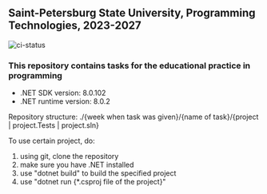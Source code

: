 ## Saint-Petersburg State University, Programming Technologies, 2023-2027

![ci-status](https://github.com/bygu4/Semester2/actions/workflows/ci.yml/badge.svg?event=push)

### This repository contains tasks for the educational practice in programming

- .NET SDK version: 8.0.102
- .NET runtime version: 8.0.2

Repository structure: ./{week when task was given}/{name of task}/{project | project.Tests | project.sln}

To use certain project, do:
  1) using git, clone the repository
  2) make sure you have .NET installed
  3) use "dotnet build" to build the specified project
  4) use "dotnet run {*.csproj file of the project}"
